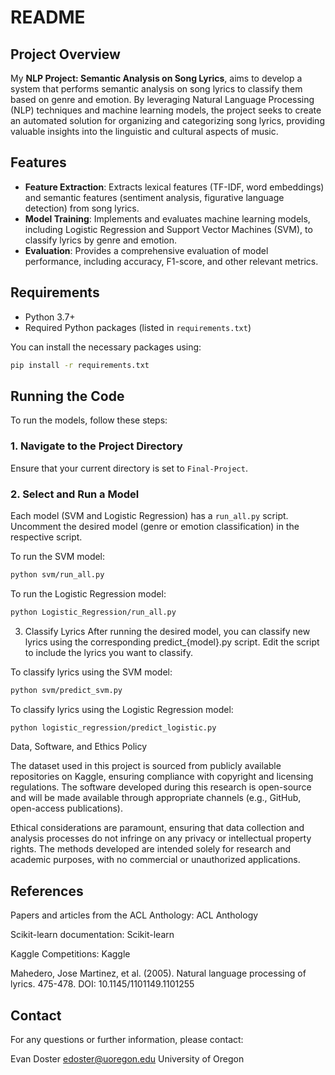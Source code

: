 # README

## Project Overview
My **NLP Project: Semantic Analysis on Song Lyrics**, aims to develop a system that performs semantic analysis on song lyrics to classify them based on genre and emotion. By leveraging Natural Language Processing (NLP) techniques and machine learning models, the project seeks to create an automated solution for organizing and categorizing song lyrics, providing valuable insights into the linguistic and cultural aspects of music.

## Features
- **Feature Extraction**: Extracts lexical features (TF-IDF, word embeddings) and semantic features (sentiment analysis, figurative language detection) from song lyrics.
- **Model Training**: Implements and evaluates machine learning models, including Logistic Regression and Support Vector Machines (SVM), to classify lyrics by genre and emotion.
- **Evaluation**: Provides a comprehensive evaluation of model performance, including accuracy, F1-score, and other relevant metrics.


## Requirements
- Python 3.7+
- Required Python packages (listed in `requirements.txt`)

You can install the necessary packages using:

```bash
pip install -r requirements.txt
```


## Running the Code

To run the models, follow these steps:

### 1. Navigate to the Project Directory
Ensure that your current directory is set to `Final-Project`.

### 2. Select and Run a Model
Each model (SVM and Logistic Regression) has a `run_all.py` script. Uncomment the desired model (genre or emotion classification) in the respective script.

To run the SVM model:

```bash
python svm/run_all.py
```

To run the Logistic Regression model:

```bash
python Logistic_Regression/run_all.py
```

3. Classify Lyrics
After running the desired model, you can classify new lyrics using the corresponding predict_{model}.py script. Edit the script to include the lyrics you want to classify.

To classify lyrics using the SVM model:

```bash
python svm/predict_svm.py
```
To classify lyrics using the Logistic Regression model:

```bash
python logistic_regression/predict_logistic.py
```

Data, Software, and Ethics Policy

The dataset used in this project is sourced from publicly available repositories on Kaggle, ensuring compliance with copyright and licensing regulations. The software developed during this research is open-source and will be made available through appropriate channels (e.g., GitHub, open-access publications).

Ethical considerations are paramount, ensuring that data collection and analysis processes do not infringe on any privacy or intellectual property rights. The methods developed are intended solely for research and academic purposes, with no commercial or unauthorized applications.

## References

Papers and articles from the ACL Anthology: ACL Anthology

Scikit-learn documentation: Scikit-learn

Kaggle Competitions: Kaggle

Mahedero, Jose Martinez, et al. (2005). Natural language processing of lyrics. 475-478. DOI: 10.1145/1101149.1101255

## Contact

For any questions or further information, please contact:

Evan Doster
edoster@uoregon.edu
University of Oregon
